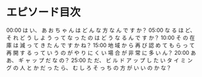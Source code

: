 # エピソード目次

00:00  は い、 あ お ち ゃ ん は ど ん な 方 な ん で す か？
05:00  な る ほ ど、 そ れ ど う し よ う っ て な っ た の は ど う な る ん で す か？
10:00 そ の 在 庫 は 減 っ て き た ん で す か ね？
15:00  地 域 か ら 再 び 認 め て も ら っ て 再 開 す る っ て い う の が や り に く い 場 合 が 非 常 に 多 い ん？
20:00  あ あ、 ギ ャ ッ プ だ な の？
25:00  た だ、 ビ ル ド ア ッ プ し た い タ イ ミ ン グ の 人 と か だ っ た ら、 む し ろ そ っ ち の 方 が い い の か な？